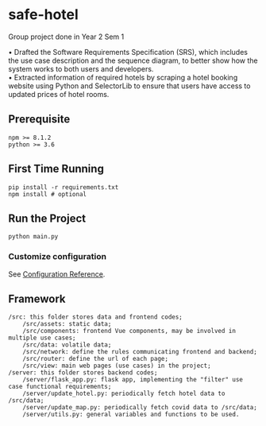 # safe-hotel
Group project done in Year 2 Sem 1

• Drafted the Software Requirements Specification (SRS), which includes the use case description and the sequence diagram, to better show how the system works to both users and developers.  
• Extracted information of required hotels by scraping a hotel booking website using Python and SelectorLib to ensure that users have access to updated prices of hotel rooms.

## Prerequisite
```
npm >= 8.1.2
python >= 3.6
```

## First Time Running
```
pip install -r requirements.txt
npm install # optional
```

## Run the Project
```
python main.py
```

### Customize configuration
See [Configuration Reference](https://cli.vuejs.org/config/).

## Framework
```
/src: this folder stores data and frontend codes;
    /src/assets: static data;
    /src/components: frontend Vue components, may be involved in multiple use cases;
    /src/data: volatile data;
    /src/network: define the rules communicating frontend and backend;
    /src/router: define the url of each page;
    /src/view: main web pages (use cases) in the project;
/server: this folder stores backend codes;
    /server/flask_app.py: flask app, implementing the "filter" use case functional requirements;
    /server/update_hotel.py: periodically fetch hotel data to /src/data;
    /server/update_map.py: periodically fetch covid data to /src/data;
    /server/utils.py: general variables and functions to be used.
```
